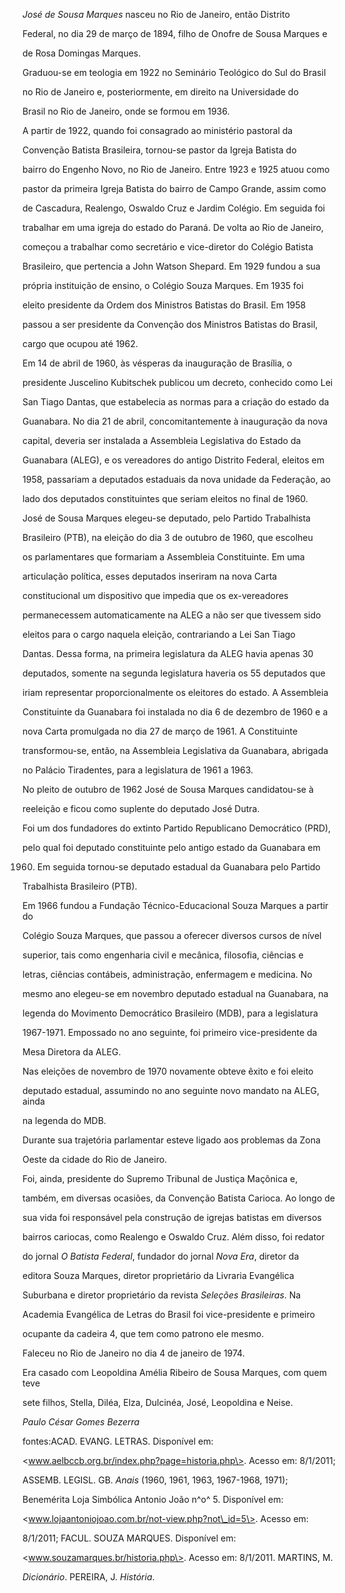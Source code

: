 

*José de Sousa Marques* nasceu no Rio de Janeiro, então Distrito

Federal, no dia 29 de março de 1894, filho de Onofre de Sousa Marques e

de Rosa Domingas Marques.



Graduou-se em teologia em 1922 no Seminário Teológico do Sul do Brasil

no Rio de Janeiro e, posteriormente, em direito na Universidade do

Brasil no Rio de Janeiro, onde se formou em 1936.



A partir de 1922, quando foi consagrado ao ministério pastoral da

Convenção Batista Brasileira, tornou-se pastor da Igreja Batista do

bairro do Engenho Novo, no Rio de Janeiro. Entre 1923 e 1925 atuou como

pastor da primeira Igreja Batista do bairro de Campo Grande, assim como

de Cascadura, Realengo, Oswaldo Cruz e Jardim Colégio. Em seguida foi

trabalhar em uma igreja do estado do Paraná. De volta ao Rio de Janeiro,

começou a trabalhar como secretário e vice-diretor do Colégio Batista

Brasileiro, que pertencia a John Watson Shepard. Em 1929 fundou a sua

própria instituição de ensino, o Colégio Souza Marques. Em 1935 foi

eleito presidente da Ordem dos Ministros Batistas do Brasil. Em 1958

passou a ser presidente da Convenção dos Ministros Batistas do Brasil,

cargo que ocupou até 1962.



Em 14 de abril de 1960, às vésperas da inauguração de Brasília, o

presidente Juscelino Kubitschek publicou um decreto, conhecido como Lei

San Tiago Dantas, que estabelecia as normas para a criação do estado da

Guanabara. No dia 21 de abril, concomitantemente à inauguração da nova

capital, deveria ser instalada a Assembleia Legislativa do Estado da

Guanabara (ALEG), e os vereadores do antigo Distrito Federal, eleitos em

1958, passariam a deputados estaduais da nova unidade da Federação, ao

lado dos deputados constituintes que seriam eleitos no final de 1960.



José de Sousa Marques elegeu-se deputado, pelo Partido Trabalhista

Brasileiro (PTB), na eleição do dia 3 de outubro de 1960, que escolheu

os parlamentares que formariam a Assembleia Constituinte. Em uma

articulação política, esses deputados inseriram na nova Carta

constitucional um dispositivo que impedia que os ex-vereadores

permanecessem automaticamente na ALEG a não ser que tivessem sido

eleitos para o cargo naquela eleição, contrariando a Lei San Tiago

Dantas. Dessa forma, na primeira legislatura da ALEG havia apenas 30

deputados, somente na segunda legislatura haveria os 55 deputados que

iriam representar proporcionalmente os eleitores do estado. A Assembleia

Constituinte da Guanabara foi instalada no dia 6 de dezembro de 1960 e a

nova Carta promulgada no dia 27 de março de 1961. A Constituinte

transformou-se, então, na Assembleia Legislativa da Guanabara, abrigada

no Palácio Tiradentes, para a legislatura de 1961 a 1963.



No pleito de outubro de 1962 José de Sousa Marques candidatou-se à

reeleição e ficou como suplente do deputado José Dutra.



Foi um dos fundadores do extinto Partido Republicano Democrático (PRD),

pelo qual foi deputado constituinte pelo antigo estado da Guanabara em

1960. Em seguida tornou-se deputado estadual da Guanabara pelo Partido

Trabalhista Brasileiro (PTB).



Em 1966 fundou a Fundação Técnico-Educacional Souza Marques a partir do

Colégio Souza Marques, que passou a oferecer diversos cursos de nível

superior, tais como engenharia civil e mecânica, filosofia, ciências e

letras, ciências contábeis, administração, enfermagem e medicina. No

mesmo ano elegeu-se em novembro deputado estadual na Guanabara, na

legenda do Movimento Democrático Brasileiro (MDB), para a legislatura

1967-1971. Empossado no ano seguinte, foi primeiro vice-presidente da

Mesa Diretora da ALEG.



Nas eleições de novembro de 1970 novamente obteve êxito e foi eleito

deputado estadual, assumindo no ano seguinte novo mandato na ALEG, ainda

na legenda do MDB.



Durante sua trajetória parlamentar esteve ligado aos problemas da Zona

Oeste da cidade do Rio de Janeiro.



Foi, ainda, presidente do Supremo Tribunal de Justiça Maçônica e,

também, em diversas ocasiões, da Convenção Batista Carioca. Ao longo de

sua vida foi responsável pela construção de igrejas batistas em diversos

bairros cariocas, como Realengo e Oswaldo Cruz. Além disso, foi redator

do jornal *O Batista Federal*, fundador do jornal *Nova Era*, diretor da

editora Souza Marques, diretor proprietário da Livraria Evangélica

Suburbana e diretor proprietário da revista *Seleções Brasileiras*. Na

Academia Evangélica de Letras do Brasil foi vice-presidente e primeiro

ocupante da cadeira 4, que tem como patrono ele mesmo.



Faleceu no Rio de Janeiro no dia 4 de janeiro de 1974.



Era casado com Leopoldina Amélia Ribeiro de Sousa Marques, com quem teve

sete filhos, Stella, Diléa, Elza, Dulcinéa, José, Leopoldina e Neise.



*Paulo César Gomes Bezerra*



fontes:ACAD. EVANG. LETRAS. Disponível em:

\<www.aelbccb.org.br/index.php?page=historia.php\>. Acesso em: 8/1/2011;

ASSEMB. LEGISL. GB. *Anais* (1960, 1961, 1963, 1967-1968, 1971);

Benemérita Loja Simbólica Antonio João n^o^ 5. Disponível em:

\<www.lojaantoniojoao.com.br/not-view.php?not\_id=5\>. Acesso em:

8/1/2011; FACUL. SOUZA MARQUES. Disponível em:

\<www.souzamarques.br/historia.php\>. Acesso em: 8/1/2011. MARTINS, M.

*Dicionário*. PEREIRA, J. *História*.

